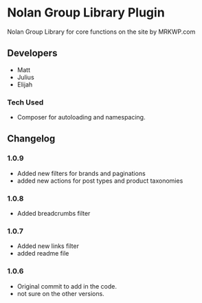 # Nolan Group Library Plugin
Nolan Group Library for core functions on the site by MRKWP.com

## Developers
- Matt
- Julius
- Elijah

### Tech Used
- Composer for autoloading and namespacing.
  
## Changelog

### 1.0.9
- Added new filters for brands and paginations
- added new actions for post types and product taxonomies

### 1.0.8
- Added breadcrumbs filter

### 1.0.7
- Added new links filter
- added readme file

### 1.0.6
- Original commit to add in the code.
- not sure on the other versions.